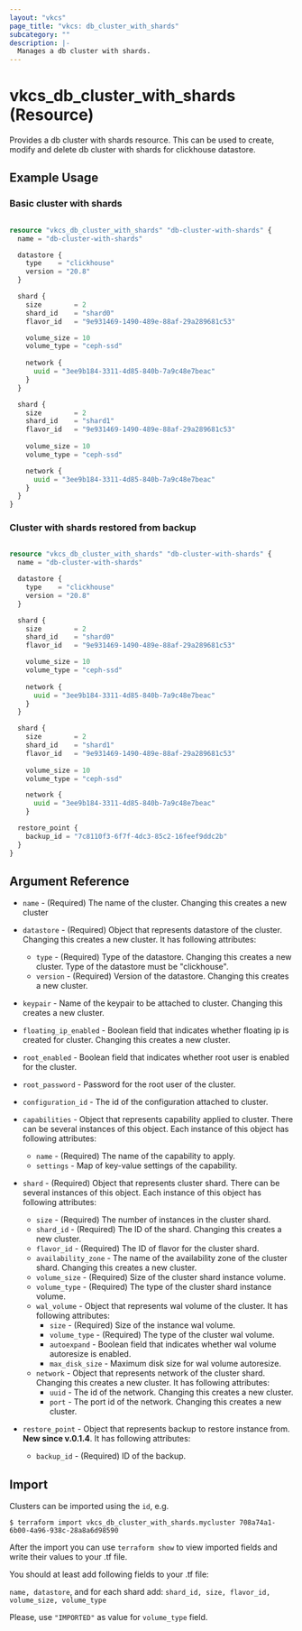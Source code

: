 ```yaml
---
layout: "vkcs"
page_title: "vkcs: db_cluster_with_shards"
subcategory: ""
description: |-
  Manages a db cluster with shards.
---
```


# vkcs\_db\_cluster\_with\_shards (Resource)

Provides a db cluster with shards resource. This can be used to create, modify and delete db cluster with shards for clickhouse datastore.

## Example Usage
### Basic cluster with shards
```terraform

resource "vkcs_db_cluster_with_shards" "db-cluster-with-shards" {
  name = "db-cluster-with-shards"

  datastore {
    type    = "clickhouse"
    version = "20.8"
  }

  shard {
    size        = 2
    shard_id    = "shard0"
    flavor_id   = "9e931469-1490-489e-88af-29a289681c53"

    volume_size = 10
    volume_type = "ceph-ssd"
    
    network {
      uuid = "3ee9b184-3311-4d85-840b-7a9c48e7beac"
    }
  }

  shard {
    size        = 2
    shard_id    = "shard1"
    flavor_id   = "9e931469-1490-489e-88af-29a289681c53"
    
    volume_size = 10
    volume_type = "ceph-ssd"

    network {
      uuid = "3ee9b184-3311-4d85-840b-7a9c48e7beac"
    }
  }
}
```
### Cluster with shards restored from backup
```terraform

resource "vkcs_db_cluster_with_shards" "db-cluster-with-shards" {
  name = "db-cluster-with-shards"

  datastore {
    type    = "clickhouse"
    version = "20.8"
  }

  shard {
    size        = 2
    shard_id    = "shard0"
    flavor_id   = "9e931469-1490-489e-88af-29a289681c53"

    volume_size = 10
    volume_type = "ceph-ssd"
    
    network {
      uuid = "3ee9b184-3311-4d85-840b-7a9c48e7beac"
    }
  }

  shard {
    size        = 2
    shard_id    = "shard1"
    flavor_id   = "9e931469-1490-489e-88af-29a289681c53"
    
    volume_size = 10
    volume_type = "ceph-ssd"

    network {
      uuid = "3ee9b184-3311-4d85-840b-7a9c48e7beac"
    }

  restore_point {
    backup_id = "7c8110f3-6f7f-4dc3-85c2-16feef9ddc2b"
  }
}
```
## Argument Reference

* `name` - (Required) The name of the cluster. Changing this creates a new cluster

* `datastore` - (Required) Object that represents datastore of the cluster. Changing this creates a new cluster. It has following attributes:
    * `type` - (Required) Type of the datastore. Changing this creates a new cluster. Type of the datastore must be "clickhouse".
    * `version` - (Required) Version of the datastore. Changing this creates a new cluster.

* `keypair` - Name of the keypair to be attached to cluster. Changing this creates a new cluster.

* `floating_ip_enabled` - Boolean field that indicates whether floating ip is created for cluster. Changing this creates a new cluster.

* `root_enabled` - Boolean field that indicates whether root user is enabled for the cluster.

* `root_password` - Password for the root user of the cluster.

* `configuration_id` - The id of the configuration attached to cluster.

* `capabilities` - Object that represents capability applied to cluster. There can be several instances of this object. Each instance of this object has following attributes:
    * `name` - (Required) The name of the capability to apply.
    * `settings` - Map of key-value settings of the capability.

* `shard` - (Required) Object that represents cluster shard. There can be several instances of this object. Each instance of this object has following attributes:
    * `size` - (Required) The number of instances in the cluster shard.
    * `shard_id` - (Required) The ID of the shard. Changing this creates a new cluster.
    * `flavor_id` - (Required) The ID of flavor for the cluster shard.
    * `availability_zone` - The name of the availability zone of the cluster shard. Changing this creates a new cluster.
    * `volume_size` - (Required) Size of the cluster shard instance volume.
    * `volume_type` - (Required) The type of the cluster shard instance volume.
    * `wal_volume` - Object that represents wal volume of the cluster. It has following attributes:
        * `size` - (Required) Size of the instance wal volume.
        * `volume_type` - (Required) The type of the cluster wal volume.
        * `autoexpand` - Boolean field that indicates whether wal volume autoresize is enabled.
        * `max_disk_size` - Maximum disk size for wal volume autoresize.
    * `network` -  Object that represents network of the cluster shard. Changing this creates a new cluster. It has following attributes: 
        * `uuid` - The id of the network. Changing this creates a new cluster.
        * `port` - The port id of the network. Changing this creates a new cluster.

* `restore_point` - Object that represents backup to restore instance from. **New since v.0.1.4**. It has following attributes:
    * `backup_id` - (Required) ID of the backup.

## Import

Clusters can be imported using the `id`, e.g.

```
$ terraform import vkcs_db_cluster_with_shards.mycluster 708a74a1-6b00-4a96-938c-28a8a6d98590
```

After the import you can use ```terraform show``` to view imported fields and write their values to your .tf file.

You should at least add following fields to your .tf file:

`name, datastore`, and for each shard add: `shard_id, size, flavor_id, volume_size, volume_type`

Please, use `"IMPORTED"` as value for `volume_type` field.